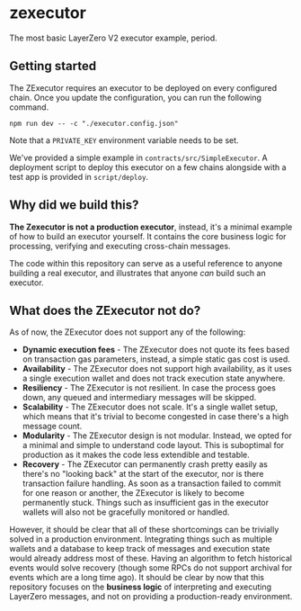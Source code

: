 # zexecutor
The most basic LayerZero V2 executor example, period.

## Getting started
The ZExecutor requires an executor to be deployed on every configured chain. Once you update the configuration, you can run the following command.

```
npm run dev -- -c "./executor.config.json"
```

Note that a `PRIVATE_KEY` environment variable needs to be set.

We've provided a simple example in `contracts/src/SimpleExecutor`. A deployment script to deploy this executor on a few chains alongside with a test app is provided in `script/deploy`.

## Why did we build this?

**The Zexecutor is not a production executor**, instead, it's a minimal example of how to build an executor yourself. It contains the core business logic for processing, verifying and executing cross-chain messages.

The code within this repository can serve as a useful reference to anyone building a real executor, and illustrates that anyone *can* build such an executor.

## What does the ZExecutor not do?

As of now, the ZExecutor does not support any of the following:
* **Dynamic execution fees** - The ZExecutor does not quote its fees based on transaction gas parameters, instead, a simple static gas cost is used.
* **Availability** - The ZExecutor does not support high availability, as it uses a single execution wallet and does not track execution state anywhere.
* **Resiliency** - The ZExecutor is not resilient. In case the process goes down, any queued and intermediary messages will be skipped.
* **Scalability** - The ZExecutor does not scale. It's a single wallet setup, which means that it's trivial to become congested in case there's a high message count.
* **Modularity** - The ZExecutor design is not modular. Instead, we opted for a minimal and simple to understand code layout. This is suboptimal for production as it makes the code less extendible and testable.
* **Recovery** - The ZExecutor can permanently crash pretty easily as there's no "looking back" at the start of the executor, nor is there transaction failure handling. As soon as a transaction failed to commit for one reason or another, the ZExecutor is likely to become permanently stuck. Things such as insufficient gas in the executor wallets will also not be gracefully monitored or handled.

However, it should be clear that all of these shortcomings can be trivially solved in a production environment. Integrating things such as multiple wallets and a database to keep track of messages and execution state would already address most of these. Having an algorithm to fetch historical events would solve recovery (though some RPCs do not support archival for events which are a long time ago). It should be clear by now that this repository focuses on the **business logic** of interpreting and executing LayerZero messages, and not on providing a production-ready environment.
